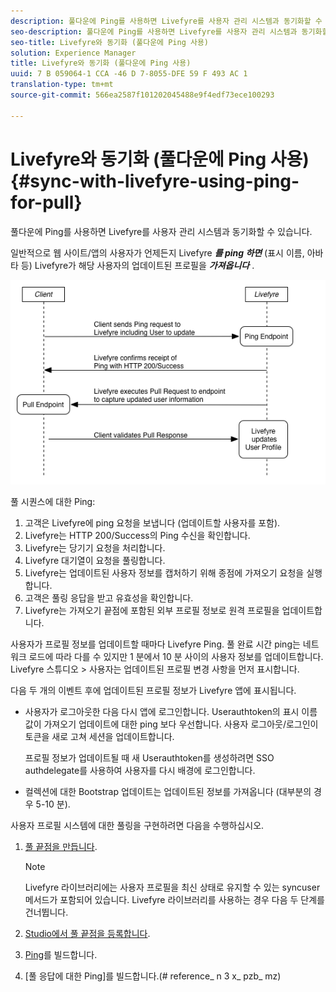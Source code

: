 ```yaml
---
description: 풀다운에 Ping를 사용하면 Livefyre를 사용자 관리 시스템과 동기화할 수 있습니다.
seo-description: 풀다운에 Ping를 사용하면 Livefyre를 사용자 관리 시스템과 동기화할 수 있습니다.
seo-title: Livefyre와 동기화 (풀다운에 Ping 사용)
solution: Experience Manager
title: Livefyre와 동기화 (풀다운에 Ping 사용)
uuid: 7 B 059064-1 CCA -46 D 7-8055-DFE 59 F 493 AC 1
translation-type: tm+mt
source-git-commit: 566ea2587f101202045488e9f4edf73ece100293

---
```



# Livefyre와 동기화 (풀다운에 Ping 사용){#sync-with-livefyre-using-ping-for-pull}

풀다운에 Ping를 사용하면 Livefyre를 사용자 관리 시스템과 동기화할 수 있습니다.

일반적으로 웹 사이트/앱의 사용자가 언제든지 Livefyre ***를 ping 하면*** (표시 이름, 아바타 등) Livefyre가 해당 사용자의 업데이트된 프로필을 ***가져옵니다*** .

![](assets/Ping-for-Pull.png)

풀 시퀀스에 대한 Ping:

1. 고객은 Livefyre에 ping 요청을 보냅니다 (업데이트할 사용자를 포함).
1. Livefyre는 HTTP 200/Success의 Ping 수신을 확인합니다.
1. Livefyre는 당기기 요청을 처리합니다.
1. Livefyre 대기열이 요청을 풀링합니다.
1. Livefyre는 업데이트된 사용자 정보를 캡처하기 위해 종점에 가져오기 요청을 실행합니다.
1. 고객은 풀링 응답을 받고 유효성을 확인합니다.
1. Livefyre는 가져오기 끝점에 포함된 외부 프로필 정보로 원격 프로필을 업데이트합니다.

사용자가 프로필 정보를 업데이트할 때마다 Livefyre Ping. 풀 완료 시간 ping는 네트워크 로드에 따라 다를 수 있지만 1 분에서 10 분 사이의 사용자 정보를 업데이트합니다. Livefyre 스튜디오 > 사용자는 업데이트된 프로필 변경 사항을 먼저 표시합니다.

다음 두 개의 이벤트 후에 업데이트된 프로필 정보가 Livefyre 앱에 표시됩니다.

* 사용자가 로그아웃한 다음 다시 앱에 로그인합니다. Userauthtoken의 표시 이름 값이 가져오기 업데이트에 대한 ping 보다 우선합니다. 사용자 로그아웃/로그인이 토큰을 새로 고쳐 세션을 업데이트합니다.

   프로필 정보가 업데이트될 때 새 Userauthtoken를 생성하려면 SSO authdelegate를 사용하여 사용자를 다시 배경에 로그인합니다.

* 컬렉션에 대한 Bootstrap 업데이트는 업데이트된 정보를 가져옵니다 (대부분의 경우 5-10 분).

사용자 프로필 시스템에 대한 풀링을 구현하려면 다음을 수행하십시오.

1. [풀 끝점을 만듭니다](#t_build_the_pull_endpoint).

   >[!NOTE]
   >
   >Livefyre 라이브러리에는 사용자 프로필을 최신 상태로 유지할 수 있는 syncuser 메서드가 포함되어 있습니다. Livefyre 라이브러리를 사용하는 경우 다음 두 단계를 건너뜁니다.

1. [Studio에서 풀 끝점을 등록합니다](#register_the_endpoint_with_studio).
1. [Ping](#t_build_the_ping)를 빌드합니다.
1. [풀 응답에 대한 Ping]를 빌드합니다.(# reference_ n 3 x_ pzb_ mz)
